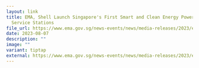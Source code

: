 ```yaml
---
layout: link
title: EMA, Shell Launch Singapore's First Smart and Clean Energy Powered
  Service Stations
file_url: https://www.ema.gov.sg/news-events/news/media-releases/2023/ema-shell-launch-singapore-first-smart-and-clean-energy-powered-service-stations
date: 2023-08-07
description: ""
image: ""
variant: tiptap
external: https://www.ema.gov.sg/news-events/news/media-releases/2023/ema-shell-launch-singapore-first-smart-and-clean-energy-powered-service-stations
---
```

